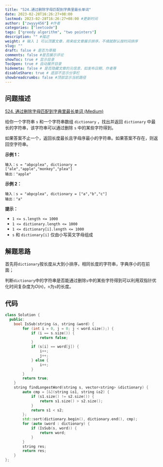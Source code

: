```yaml
---
title: "524.通过删除字母匹配到字典里最长单词"
date: 2023-02-28T16:26:27+08:00
lastmod: 2023-02-28T16:26:27+08:00 #更新时间
author: ["zwyyy456"] #作者
categories: ["leetcode"]
tags: ["greedy algorithm", "two pointers"]
description: "" #描述
weight: # 输入 1 可以顶置文章，用来给文章展示排序，不填就默认按时间排序
slug: ""
draft: false # 是否为草稿
comments: false #是否展示评论
showToc: true # 显示目录
TocOpen: true # 自动展开目录
hidemeta: false # 是否隐藏文章的元信息，如发布日期、作者等
disableShare: true # 底部不显示分享栏
showbreadcrumbs: false #顶部显示当前路径
---
```

## 问题描述
[524. 通过删除字母匹配到字典里最长单词 (Medium)](https://leetcode.cn/problems/longest-word-in-dictionary-through-deleting/)

给你一个字符串 `s` 和一个字符串数组 `dictionary` ，找出并返回 `dictionary`
中最长的字符串，该字符串可以通过删除 `s` 中的某些字符得到。

如果答案不止一个，返回长度最长且字母序最小的字符串。如果答案不存在，则返回空字符串。

**示例 1：**

```
输入：s = "abpcplea", dictionary =
["ale","apple","monkey","plea"]
输出："apple"

```

**示例 2：**

```
输入：s = "abpcplea", dictionary = ["a","b","c"]
输出："a"

```

**提示：**

- `1 <= s.length <= 1000`
- `1 <= dictionary.length <= 1000`
- `1 <= dictionary[i].length <= 1000`
- `s` 和 `dictionary[i]` 仅由小写英文字母组成

## 解题思路
首先将`dictionary`按长度从大到小排序，相同长度的字符串，字典序小的在前面；

判断`dictionary`中的字符串是否能通过删除`s`中的某些字符得到可以利用双指针优化时间复杂度为$O(n)$，`n`为`s`的长度。

## 代码
```cpp
class Solution {
  public:
    bool IsSub(string &s, string &word) {
        for (int i = 0, j = 0; j < word.size();) {
            if (i == s.size()) {
                return false;
            }
            if (s[i] == word[j]) {
                i++;
                j++;
            } else {
                i++;
            }
        }
        return true;
    }
    string findLongestWord(string s, vector<string> &dictionary) {
        auto cmp = [&](string &s1, string &s2) {
            if (s1.size() != s2.size()) {
                return s1.size() > s2.size();
            }
            return s1 < s2;
        };
        std::sort(dictionary.begin(), dictionary.end(), cmp);
        for (auto &word : dictionary) {
            if (IsSub(s, word)) {
                return word;
            }
        }
        string res;
        return res;
    }
};
```

